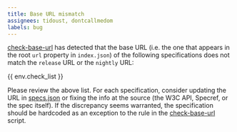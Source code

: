 ```yaml
---
title: Base URL mismatch
assignees: tidoust, dontcallmedom
labels: bug
---
```

[check-base-url](../blob/main/src/check-base-url.js) has detected that the base URL (i.e. the one that appears in the root `url` property in `index.json`) of the following specifications does not match the `release` URL or the `nightly` URL:

{{ env.check_list }}

Please review the above list. For each specification, consider updating the URL in [specs.json](../blob/main/specs.json) or fixing the info at the source (the W3C API, Specref, or the spec itself). If the discrepancy seems warranted, the specification should be hardcoded as an exception to the rule in the [check-base-url](../blob/main/src/check-base-url.js) script.
